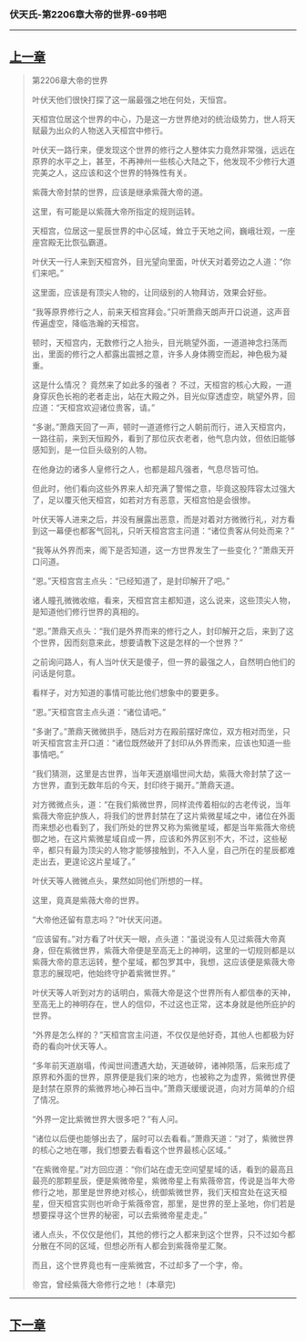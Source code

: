 ### 伏天氏-第2206章大帝的世界-69书吧

--------
[上一章](./e9d2d6b0f23cd70dd0e3216e455cacbb.md)
--------


>
>
>
>第2206章大帝的世界
>
>叶伏天他们很快打探了这一届最强之地在何处，天恒宫。
>
>天桓宫位居这个世界的中心，乃是这一方世界绝对的统治级势力，世人将天赋最为出众的人物送入天桓宫中修行。
>
>叶伏天一路行来，便发现这个世界的修行之人整体实力竟然非常强，远远在原界的水平之上，甚至，不再神州一些核心大陆之下，他发现不少修行大道完美之人，这应该和这个世界的特殊性有关。
>
>紫薇大帝封禁的世界，应该是继承紫薇大帝的道。
>
>这里，有可能是以紫薇大帝所指定的规则运转。
>
>天桓宫，位居这一星辰世界的中心区域，耸立于天地之间，巍峨壮观，一座座宫殿无比恢弘霸道。
>
>叶伏天一行人来到天桓宫外，目光望向里面，叶伏天对着旁边之人道：“你们来吧。”
>
>这里面，应该是有顶尖人物的，让同级别的人物拜访，效果会好些。
>
>“我等原界修行之人，前来天桓宫拜会。”只听萧鼎天朗声开口说道，这声音传遍虚空，降临浩瀚的天桓宫。
>
>顿时，天桓宫内，无数修行之人抬头，目光眺望外面，一道道神念扫荡而出，里面的修行之人都露出震撼之意，许多人身体腾空而起，神色极为凝重。
>
>这是什么情况？
>竟然来了如此多的强者？
>不过，天桓宫的核心大殿，一道身穿灰色长袍的老者走出，站在大殿之外，目光似穿透虚空，眺望外界，回应道：“天桓宫欢迎诸位贵客，请。”
>
>“多谢。”萧鼎天回了一声，顿时一道道修行之人朝前而行，进入天桓宫内，一路往前，来到天恒殿外，看到了那位灰衣老者，他气息内敛，但依旧能够感知到，是一位巨头级别的人物。
>
>在他身边的诸多人皇修行之人，也都是超凡强者，气息尽皆可怕。
>
>但此时，他们看向这些外界来人却充满了警惕之意，毕竟这股阵容太过强大了，足以覆灭他天桓宫，如若对方有恶意，天桓宫怕是会很惨。
>
>叶伏天等人进来之后，并没有展露出恶意，而是对着对方微微行礼，对方看到这一幕便也都客气回礼，只听天桓宫宫主问道：“诸位贵客从何处而来？”
>
>“我等从外界而来，阁下是否知道，这一方世界发生了一些变化？”萧鼎天开口问道。
>
>“恩。”天桓宫宫主点头：“已经知道了，是封印解开了吧。”
>
>诸人瞳孔微微收缩，看来，天桓宫宫主都知道，这么说来，这些顶尖人物，是知道他们修行世界的真相的。
>
>“恩。”萧鼎天点头：“我们是外界而来的修行之人，封印解开之后，来到了这个世界，因而刻意来此，想要请教下这是怎样的一个世界？”
>
>之前询问路人，有人当叶伏天是傻子，但一界的最强之人，自然明白他们的问话是何意。
>
>看样子，对方知道的事情可能比他们想象中的要更多。
>
>“恩。”天桓宫宫主点头道：“诸位请吧。”
>
>“多谢了。”萧鼎天微微拱手，随后对方在殿前摆好席位，双方相对而坐，只听天桓宫宫主开口道：“诸位既然破开了封印从外界而来，应该也知道一些事情吧。”
>
>“我们猜测，这里是古世界，当年天道崩塌世间大劫，紫薇大帝封禁了这一方世界，直到无数年后的今天，封印终于揭开。”萧鼎天道。
>
>对方微微点头，道：“在我们紫微世界，同样流传着相似的古老传说，当年紫薇大帝庇护族人，将我们的世界封禁在了这片紫微星域之中，诸位在外面而来想必也看到了，我们所处的世界又称为紫微星域，都是当年紫薇大帝统御之地，在这片紫微星域自成一界，应该和外界区别不大，不过，这些秘辛，都只有最为顶尖的人物才能够接触到，不入人皇，自己所在的星辰都难走出去，更遑论这片星域了。”
>
>叶伏天等人微微点头，果然如同他们所想的一样。
>
>这里，竟真是紫薇大帝的世界。
>
>“大帝他还留有意志吗？”叶伏天问道。
>
>“应该留有。”对方看了叶伏天一眼，点头道：“虽说没有人见过紫薇大帝真身，但在紫微世界，紫薇大帝便是至高无上的神明，这里的一切规则都是以紫薇大帝的意志运转，整个星域，都包罗其中，我想，这应该便是紫薇大帝意志的展现吧，他始终守护着紫微世界。”
>
>叶伏天等人听到对方的话明白，紫薇大帝是这个世界所有人都信奉的天神，至高无上的神明存在，世人的信仰，不过这也正常，这本身就是他所庇护的世界。
>
>“外界是怎么样的？”天桓宫宫主问道，不仅仅是他好奇，其他人也都极为好奇的看向叶伏天等人。
>
>“多年前天道崩塌，传闻世间遭遇大劫，天道破碎，诸神陨落，后来形成了原界和外面的世界，原界便是我们来的地方，也被称之为虚界，紫微世界便是封禁在原界的紫微界地心神石当中。”萧鼎天缓缓说道，向对方简单的介绍了情况。
>
>“外界一定比紫微世界大很多吧？”有人问。
>
>“诸位以后便也能够出去了，届时可以去看看。”萧鼎天道：“对了，紫微世界的核心之地在哪，我们想要去看看这个世界最核心区域。”
>
>“在紫微帝星。”对方回应道：“你们站在虚无空间望星域的话，看到的最高且最亮的那颗星辰，便是紫微帝星，紫微帝星上有紫薇帝宫，传说是当年大帝修行之地，那里是世界绝对核心，统御紫微世界，我们天桓宫处在这天桓星，但天桓宫实则也听命于紫薇帝宫，那里，是世界的至上圣地，你们若是想要探寻这个世界的秘密，可以去紫微帝星走走。”
>
>诸人点头，不仅仅是他们，其他的修行之人都来到这个世界，只不过如今都分散在不同的区域，但想必所有人都会到紫薇帝星汇聚。
>
>而且，这个世界竟也有一座紫微宫，不过却多了一个字，帝。
>
>帝宫，曾经紫薇大帝修行之地！
>(本章完)
>
>

--------
[下一章](./7d3d8c35f9333183ee20ba1910f4d6e1.md)
--------
